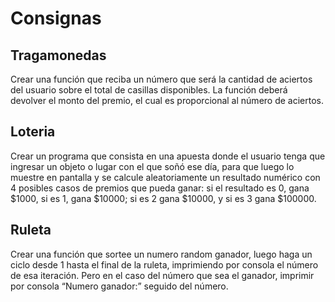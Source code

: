 # Consignas

## Tragamonedas

Crear una función que reciba un número que será la cantidad de aciertos del
usuario sobre el total de casillas disponibles. La función deberá devolver el
monto del premio, el cual es proporcional al número de aciertos.

## Loteria

Crear un programa que consista en una apuesta donde el usuario tenga que
ingresar un objeto o lugar con el que soñó ese día, para que luego lo muestre
en pantalla y se calcule aleatoriamente un resultado numérico con 4 posibles
casos de premios que pueda ganar: si el resultado es 0, gana $1000, si es 1,
gana $10000; si es 2 gana $10000, y si es 3 gana $100000.

## Ruleta

Crear una función que sortee un numero random ganador, luego haga un ciclo
desde 1 hasta el final de la ruleta, imprimiendo por consola el número de esa
iteración. Pero en el caso del número que sea el ganador, imprimir por consola
“Numero ganador:” seguido del número.